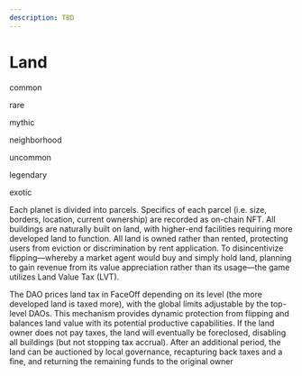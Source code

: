 ```yaml
---
description: TBD
---
```


# Land

common

rare

mythic

neighborhood

uncommon

legendary

exotic

Each planet is divided into parcels. Specifics of each parcel (i.e. size, borders, location, current ownership) are recorded as on-chain NFT. All buildings are naturally built on land, with higher-end facilities requiring more developed land to function. All land is owned rather than rented, protecting users from eviction or discrimination by rent application. To disincentivize flipping—whereby a market agent would buy and simply hold land, planning to gain revenue from its value appreciation rather than its usage—the game utilizes Land Value Tax (LVT).&#x20;

The DAO prices land tax in FaceOff depending on its level (the more developed land is taxed more), with the global limits adjustable by the top-level DAOs. This mechanism provides dynamic protection from flipping and balances land value with its potential productive capabilities. If the land owner does not pay taxes, the land will eventually be foreclosed, disabling all buildings (but not stopping tax accrual). After an additional period, the land can be auctioned by local governance, recapturing back taxes and a fine, and returning the remaining funds to the original owner

